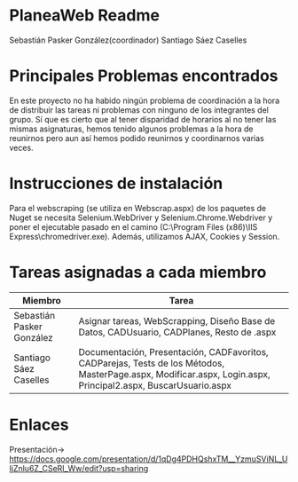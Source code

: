 # PlaneaWeb Readme
Sebastián Pasker González(coordinador)
Santiago Sáez Caselles

# Principales Problemas encontrados 
En este proyecto no ha habido ningún problema de coordinación a la hora de distribuir las tareas ni problemas con ninguno de los integrantes del grupo.
Sí que es cierto que al tener disparidad de horarios al no tener las mismas asignaturas, hemos tenido algunos problemas a la hora de reunirnos pero aun así hemos podido reunirnos y coordinarnos varias veces.

# Instrucciones de instalación

Para el webscraping (se utiliza en Webscrap.aspx) de los paquetes de Nuget se necesita Selenium.WebDriver y Selenium.Chrome.Webdriver y poner el ejecutable 
pasado en el camino (C:\Program Files (x86)\IIS Express\chromedriver.exe). Además, utilizamos AJAX, Cookies y Session.

# Tareas asignadas a cada miembro
| Miembro | Tarea |
| -- | -- |
| Sebastián Pasker González | Asignar tareas, WebScrapping, Diseño Base de Datos, CADUsuario, CADPlanes, Resto de .aspx |
| Santiago Sáez Caselles | Documentación, Presentación, CADFavoritos, CADParejas, Tests de los Métodos, MasterPage.aspx, Modificar.aspx, Login.aspx, Principal2.aspx, BuscarUsuario.aspx |

# Enlaces
Presentación-> https://docs.google.com/presentation/d/1qDg4PDHQshxTM__YzmuSViNL_UIjZnlu6Z_CSeRI_Ww/edit?usp=sharing

